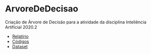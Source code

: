 # ArvoreDeDecisao

Criação de Árvore de Decisão para a atividade da disciplina Inteliência Artificial 2020.2

- [Relatírio](https://github.com/victorhcunha/ArvoreDeDecisao/blob/main/relatorio.md)
- [Códigos](https://github.com/victorhcunha/ArvoreDeDecisao/tree/main/Dados%20e%20Descri%C3%A7%C3%A3o%20da%20Atividade)
- [Dataset](https://github.com/victorhcunha/ArvoreDeDecisao/blob/main/iris.data)
